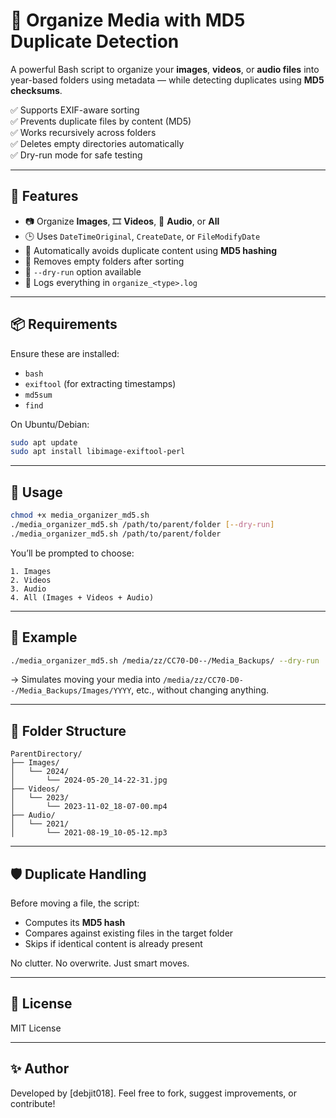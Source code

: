 # 📁 Organize Media with MD5 Duplicate Detection

A powerful Bash script to organize your **images**, **videos**, or **audio files** into year-based folders using metadata — while detecting duplicates using **MD5 checksums**.

✅ Supports EXIF-aware sorting  
✅ Prevents duplicate files by content (MD5)  
✅ Works recursively across folders  
✅ Deletes empty directories automatically  
✅ Dry-run mode for safe testing

---

## 🚀 Features

- 📷 Organize **Images**, 🎞️ **Videos**, 🎵 **Audio**, or **All**
- 🕒 Uses `DateTimeOriginal`, `CreateDate`, or `FileModifyDate`
- 🧠 Automatically avoids duplicate content using **MD5 hashing**
- 🧹 Removes empty folders after sorting
- 🧪 `--dry-run` option available
- 🔏 Logs everything in `organize_<type>.log`

---

## 📦 Requirements

Ensure these are installed:

- `bash`
- `exiftool` (for extracting timestamps)
- `md5sum`
- `find`

On Ubuntu/Debian:

```bash
sudo apt update
sudo apt install libimage-exiftool-perl
````

---

## 🔧 Usage

```bash
chmod +x media_organizer_md5.sh
./media_organizer_md5.sh /path/to/parent/folder [--dry-run]
./media_organizer_md5.sh /path/to/parent/folder
```

You’ll be prompted to choose:

```
1. Images
2. Videos
3. Audio
4. All (Images + Videos + Audio)
```

---

## 🧪 Example

```bash
./media_organizer_md5.sh /media/zz/CC70-D0--/Media_Backups/ --dry-run
```

→ Simulates moving your media into `/media/zz/CC70-D0--/Media_Backups/Images/YYYY`, etc., without changing anything.

---

## 📂 Folder Structure

```
ParentDirectory/
├── Images/
│   └── 2024/
│       └── 2024-05-20_14-22-31.jpg
├── Videos/
│   └── 2023/
│       └── 2023-11-02_18-07-00.mp4
├── Audio/
│   └── 2021/
│       └── 2021-08-19_10-05-12.mp3
```

---

## 🛡️ Duplicate Handling

Before moving a file, the script:

* Computes its **MD5 hash**
* Compares against existing files in the target folder
* Skips if identical content is already present

No clutter. No overwrite. Just smart moves.

---

## 📝 License

MIT License

---

## ✨ Author

Developed by \[debjit018].
Feel free to fork, suggest improvements, or contribute!
